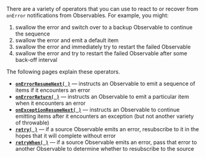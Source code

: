 There are a variety of operators that you can use to react to or recover from `onError` notifications from Observables. For example, you might:

1. swallow the error and switch over to a backup Observable to continue the sequence
1. swallow the error and emit a default item
1. swallow the error and immediately try to restart the failed Observable
1. swallow the error and try to restart the failed Observable after some back-off interval

The following pages explain these operators.

* [**`onErrorResumeNext( )`**](http://reactivex.io/documentation/operators/catch.html) — instructs an Observable to emit a sequence of items if it encounters an error
* [**`onErrorReturn( )`**](http://reactivex.io/documentation/operators/catch.html) — instructs an Observable to emit a particular item when it encounters an error
* [**`onExceptionResumeNext( )`**](http://reactivex.io/documentation/operators/catch.html) — instructs an Observable to continue emitting items after it encounters an exception (but not another variety of throwable)
* [**`retry( )`**](http://reactivex.io/documentation/operators/retry.html) — if a source Observable emits an error, resubscribe to it in the hopes that it will complete without error
* [**`retryWhen( )`**](http://reactivex.io/documentation/operators/retry.html) — if a source Observable emits an error, pass that error to another Observable to determine whether to resubscribe to the source